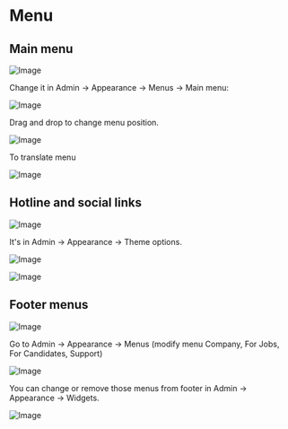 # Menu

## Main menu

![Image](https://live.staticflickr.com/65535/52275917629_84c21a1b52_b.jpg)

Change it in Admin -> Appearance -> Menus -> Main menu:

![Image](https://live.staticflickr.com/65535/52275658611_69995ac7f4_b.jpg)

Drag and drop to change menu position.

![Image](https://live.staticflickr.com/65535/52275660256_5c9f24cd42_b.jpg)

To translate menu

![Image](https://live.staticflickr.com/65535/52276429248_152882f2a0_b.jpg)

## Hotline and social links

![Image](https://live.staticflickr.com/65535/52275677618_9b72fb6123_b.jpg)

It's in Admin -> Appearance -> Theme options.

![Image](https://live.staticflickr.com/65535/52275925939_8ab5ed9270_b.jpg)

![Image](https://live.staticflickr.com/65535/52275683083_58c6c62344_b.jpg)

## Footer menus

![Image](https://live.staticflickr.com/65535/52276671634_67174a18cf_b.jpg)

Go to Admin -> Appearance -> Menus (modify menu Company, For Jobs, For Candidates, Support)

![Image](https://live.staticflickr.com/65535/52275437922_e2764533b1_b.jpg)

You can change or remove those menus from footer in Admin -> Appearance -> Widgets.

![Image](https://live.staticflickr.com/65535/52276898125_b178e098c4_b.jpg)